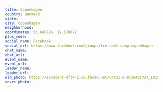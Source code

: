 ```yaml
---
title: Copenhagen
country: Denmark
state: 
city: Copenhagen
neighborhood: 
coordinates: 55.686724, 12.570072
plus_code:
social_name: Facebook
social_url: https://www.facebook.com/groups/fre.code.camp.copemhagen
chat_name:
chat_url:
event_name:
event_url:
leader_name:
leader_url:
old_photo: https://scontent-dft4-2.xx.fbcdn.net/v/t31.0-8/16487727_10154292916145060_4862642589348659548_o.jpg?oh=3d2802984a7df0506d020d7ef6c24adf&oe=595F41C5
cover_photo:
---
```


